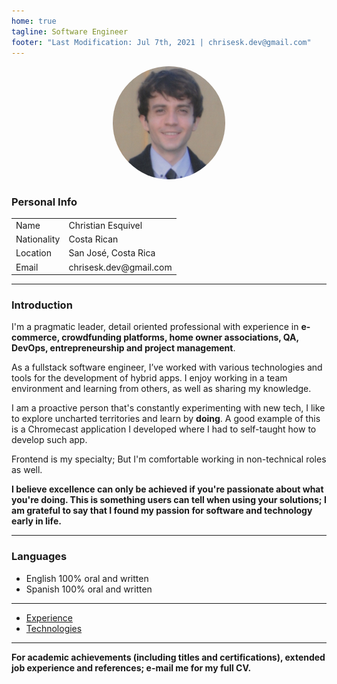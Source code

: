 ```yaml
---
home: true
tagline: Software Engineer
footer: "Last Modification: Jul 7th, 2021 | chrisesk.dev@gmail.com"
---
```


<p align="center">
  <img style="border-radius:50%" width="180" src="/me.png" alt="">
</p>

### Personal Info

<table>
  <tr>
    <td>Name</td>
    <td>Christian Esquivel</td>
  </tr>
  <tr>
    <td>Nationality</td>
    <td>Costa Rican</td>
  </tr>
  <tr>
    <td>Location</td>
    <td>San José, Costa Rica</td>
  </tr>
  <tr>
    <td>Email</td>
    <td>chrisesk.dev@gmail.com</td>
  </tr>
</table>

<hr>

### Introduction

I'm a pragmatic leader, detail oriented professional with experience in <strong>e-commerce, crowdfunding platforms, home
owner associations, QA, DevOps, entrepreneurship and project management</strong>.

As a fullstack software engineer, I’ve worked with various technologies and tools for the development of hybrid apps.
I enjoy working in a team environment and learning from others, as well as sharing my knowledge.

I am a proactive person that's constantly experimenting with new tech, I like to explore uncharted territories and learn
by <strong>doing</strong>. A good example of this is a Chromecast application I developed where I had to self-taught how
to develop such app.

Frontend is my specialty; But I'm comfortable working in non-technical roles as well.

**I believe excellence can only be achieved if you're passionate about what you're doing. This is something users can
tell when using your solutions; I am grateful to say that I found my passion for software and technology early in
life.**

<hr>

### Languages

- English 100% oral and written
- Spanish 100% oral and written

<hr>

- <a href="/jobs.html">Experience</a>
- <a href="/tech.html">Technologies</a>

<hr>

**For academic achievements (including titles and certifications), extended job experience and references; e-mail me for
my full CV.**
